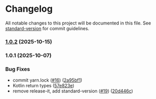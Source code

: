 # Changelog

All notable changes to this project will be documented in this file. See [standard-version](https://github.com/conventional-changelog/standard-version) for commit guidelines.

### [1.0.2](https://github.com/jamenamcinteer/react-native-vision-camera-ocr/compare/v1.0.1...v1.0.2) (2025-10-15)

### 1.0.1 (2025-10-07)


### Bug Fixes

* commit yarn.lock ([#16](https://github.com/jamenamcinteer/react-native-vision-camera-ocr/issues/16)) ([2a95bf1](https://github.com/jamenamcinteer/react-native-vision-camera-ocr/commit/2a95bf1a7c38e1a58dc9430bdbfcaddc8fff71e4))
* Kotlin return types ([57e823e](https://github.com/jamenamcinteer/react-native-vision-camera-ocr/commit/57e823ed62910c231a2c5a2b0294d55a7573a49b))
* remove release-it, add standard-version ([#19](https://github.com/jamenamcinteer/react-native-vision-camera-ocr/issues/19)) ([20d446c](https://github.com/jamenamcinteer/react-native-vision-camera-ocr/commit/20d446c3234a2a08d70ff64959528c75e654ea4c))

